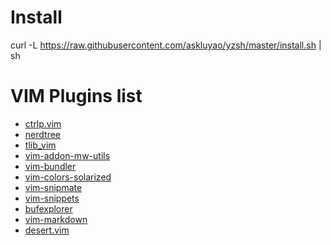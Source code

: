Install
=====

   curl -L https://raw.githubusercontent.com/askluyao/yzsh/master/install.sh | sh 


VIM Plugins list
=====

* [ctrlp.vim](https://github.com/kien/ctrlp.vim.git)
* [nerdtree](https://github.com/scrooloose/nerdtree.git)
* [tlib_vim](https://github.com/tomtom/tlib_vim.git)
* [vim-addon-mw-utils](https://github.com/MarcWeber/vim-addon-mw-utils.git)
* [vim-bundler](https://github.com/tpope/vim-bundler.git)
* [vim-colors-solarized](https://github.com/altercation/vim-colors-solarized.git)
* [vim-snipmate](https://github.com/garbas/vim-snipmate.git)
* [vim-snippets](https://github.com/honza/vim-snippets.git)
* [bufexplorer](https://github.com/corntrace/bufexplorer.git)
* [vim-markdown](https://github.com/plasticboy/vim-markdown.git)
* [desert.vim](https://github.com/fugalh/desert.vim.git)
